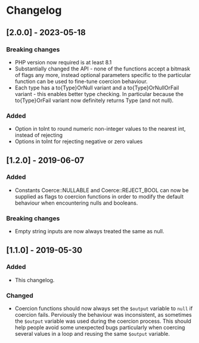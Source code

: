 # Changelog

## [2.0.0] - 2023-05-18

### Breaking changes

 - PHP version now required is at least 8.1
 - Substantially changed the API - none of the functions accept a bitmask of flags any more, instead optional parameters specific to the particular function can be used to fine-tune coercion behaviour.
 - Each type has a to{Type}OrNull variant and a to{Type}OrNullOrFail variant - this enables better type checking. In particular because the to{Type}OrFail variant now definitely returns Type (and not null).

### Added

 - Option in toInt to round numeric non-integer values to the nearest int, instead of rejecting
 - Options in toInt for rejecting negative or zero values


## [1.2.0] - 2019-06-07

### Added

- Constants Coerce::NULLABLE and Coerce::REJECT_BOOL can now be supplied as
  flags to coercion functions in order to modify the default behaviour when
  encountering nulls and booleans.

### Breaking changes

- Empty string inputs are now always treated the same as null.

## [1.1.0] - 2019-05-30

### Added

- This changelog.

### Changed

- Coercion functions should now always set the `$output` variable to `null` if
  coercion fails. Perviously the behaviour was inconsistent, as sometimes the
  `$output` variable was used during the coercion process. This should help
  people avoid some unexpected bugs particularly when coercing several values
  in a loop and reusing the same `$output` variable.
